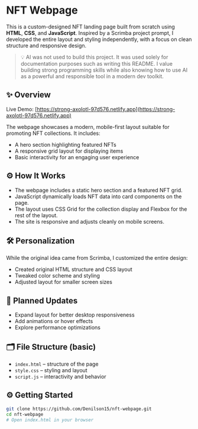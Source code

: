 # NFT Webpage

This is a custom-designed NFT landing page built from scratch using **HTML**, **CSS**, and **JavaScript**. Inspired by a Scrimba project prompt, I developed the entire layout and styling independently, with a focus on clean structure and responsive design.

> 💡 AI was not used to build this project. It was used solely for documentation purposes such as writing this README. I value building strong programming skills while also knowing how to use AI as a powerful and responsible tool in a modern dev toolkit.

## ✨ Overview

Live Demo: [https://strong-axolotl-97d576.netlify.app](https://strong-axolotl-97d576.netlify.app)

The webpage showcases a modern, mobile-first layout suitable for promoting NFT collections. It includes:

- A hero section highlighting featured NFTs
- A responsive grid layout for displaying items
- Basic interactivity for an engaging user experience

## ⚙️ How It Works

- The webpage includes a static hero section and a featured NFT grid.
- JavaScript dynamically loads NFT data into card components on the page.
- The layout uses CSS Grid for the collection display and Flexbox for the rest of the layout.
- The site is responsive and adjusts cleanly on mobile screens.

## 🛠️ Personalization

While the original idea came from Scrimba, I customized the entire design:

- Created original HTML structure and CSS layout
- Tweaked color scheme and styling
- Adjusted layout for smaller screen sizes

## 🚧 Planned Updates

- Expand layout for better desktop responsiveness
- Add animations or hover effects
- Explore performance optimizations

## 🗂️ File Structure (basic)

- `index.html` – structure of the page
- `style.css` – styling and layout
- `script.js` – interactivity and behavior

## ⚙️ Getting Started

```bash
git clone https://github.com/Denilson15/nft-webpage.git
cd nft-webpage
# Open index.html in your browser
